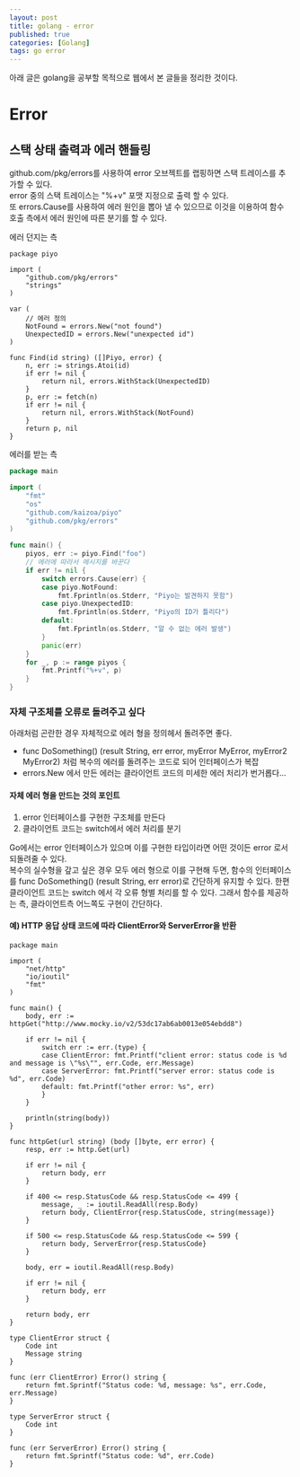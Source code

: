 ```yaml
---
layout: post
title: golang - error
published: true
categories: [Golang]
tags: go error
---
```

아래 글은 golang을 공부할 목적으로 웹에서 본 글들을 정리한 것이다.  
  
# Error
  
## 스택 상태 출력과 에러 핸들링
github.com/pkg/errors를 사용하여 error 오브젝트를 랩핑하면 스택 트레이스를 추가할 수 있다.    
error 중의 스택 트레이스는 "%+v" 포맷 지정으로 출력 할 수 있다.    
또 errors.Cause를 사용하여 에러 원인을 뽑아 낼 수 있으므로 이것을 이용하여 함수 호출 측에서 에러 원인에 따른 분기를 할 수 있다.    
    
에러 던지는 측    
```
package piyo

import (
    "github.com/pkg/errors"
    "strings"
)

var (
    // 에러 정의
    NotFound = errors.New("not found")
    UnexpectedID = errors.New("unexpected id")
)

func Find(id string) ([]Piyo, error) {
    n, err := strings.Atoi(id)
    if err != nil {
        return nil, errors.WithStack(UnexpectedID)
    }
    p, err := fetch(n)
    if err != nil {
        return nil, errors.WithStack(NotFound)
    }
    return p, nil
}
```  
    

에러를 받는 측    
```Go
package main

import (
    "fmt"
    "os"
    "github.com/kaizoa/piyo"
    "github.com/pkg/errors"
)

func main() {
    piyos, err := piyo.Find("foo")
    // 에러에 따라서 메시지를 바꾼다
    if err != nil {
        switch errors.Cause(err) {
        case piyo.NotFound:
            fmt.Fprintln(os.Stderr, "Piyo는 발견하지 못함")
        case piyo.UnexpectedID:
            fmt.Fprintln(os.Stderr, "Piyo의 ID가 틀리다")
        default:
            fmt.Fprintln(os.Stderr, "알 수 없는 에러 발생")
        }
        panic(err)
    }
    for _, p := range piyos {
        fmt.Printf("%+v", p)
    }
}
```  
     
    
### 자체 구조체를 오류로 돌려주고 싶다
아래처럼 곤란한 경우 자체적으로 에러 형을 정의헤서 돌려주면 좋다.  
- func DoSomething() (result String, err error, myError MyError, myError2 MyError2) 처럼 복수의 에러를 돌려주는 코드로 되어 인터페이스가 복잡
- errors.New 에서 만든 에러는 클라이언트 코드의 미세한 에러 처리가 번거롭다...
      

#### 자체 에러 형을 만드는 것의 포인트
1. error 인터페이스를 구현한 구조체를 만든다  
2. 클라이언트 코드는 switch에서 에러 처리를 분기  
  
Go에서는 error 인터페이스가 있으며 이를 구현한 타입이라면 어떤 것이든 error 로서 되돌려줄 수 있다.  
복수의 실수형을 갚고 싶은 경우 모두 에러 형으로 이를 구현해 두면, 함수의 인터페이스를 func DoSomething() (result String, err error)로 간단하게 유지할 수 있다. 한편 클라이언트 코드는 switch 에서 각 오류 형별 처리를 할 수 있다. 그래서 함수를 제공하는 측, 클라이언트측 어느쪽도 구현이 간단하다.  
  

#### 예) HTTP 응답 상태 코드에 따라 ClientError와 ServerError을 반환

```
package main

import (
    "net/http"
    "io/ioutil"
    "fmt"
)

func main() {
    body, err := httpGet("http://www.mocky.io/v2/53dc17ab6ab0013e054ebdd8")

    if err != nil {
        switch err := err.(type) {
        case ClientError: fmt.Printf("client error: status code is %d and message is \"%s\"", err.Code, err.Message)
        case ServerError: fmt.Printf("server error: status code is %d", err.Code)
        default: fmt.Printf("other error: %s", err)
        }
    }

    println(string(body))
}

func httpGet(url string) (body []byte, err error) {
    resp, err := http.Get(url)

    if err != nil {
        return body, err
    }

    if 400 <= resp.StatusCode && resp.StatusCode <= 499 {
        message, _ := ioutil.ReadAll(resp.Body)
        return body, ClientError{resp.StatusCode, string(message)}
    }

    if 500 <= resp.StatusCode && resp.StatusCode <= 599 {
        return body, ServerError{resp.StatusCode}
    }

    body, err = ioutil.ReadAll(resp.Body)

    if err != nil {
        return body, err
    }

    return body, err
}

type ClientError struct {
    Code int
    Message string
}

func (err ClientError) Error() string {
    return fmt.Sprintf("Status code: %d, message: %s", err.Code, err.Message)
}

type ServerError struct {
    Code int
}

func (err ServerError) Error() string {
    return fmt.Sprintf("Status code: %d", err.Code)
}
```  
  